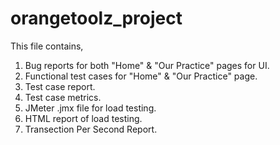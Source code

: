 # orangetoolz_project
This file contains,
1. Bug reports for both "Home" & "Our Practice" pages for UI.
2. Functional test cases for "Home" & "Our Practice" page.
3. Test case report.
4. Test case metrics.
5. JMeter .jmx file for load testing.
5. HTML report of load testing.
6. Transection Per Second Report.
